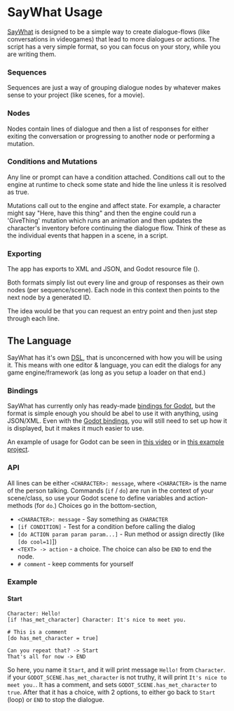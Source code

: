 # SayWhat Usage

[SayWhat](https://nathanhoad.itch.io/saywhat) is designed to be a simple way to create dialogue-flows (like conversations in videogames) that lead to more dialogues or actions. The script has a very simple format, so you can focus on your story, while you are writing them.

### Sequences

Sequences are just a way of grouping dialogue nodes by whatever makes sense to your project (like scenes, for a movie).

### Nodes

Nodes contain lines of dialogue and then a list of responses for either exiting the conversation or progressing to another node or performing a mutation.

### Conditions and Mutations

Any line or prompt can have a condition attached. Conditions call out to the engine at runtime to check some state and hide the line unless it is resolved as true.

Mutations call out to the engine and affect state. For example, a character might say "Here, have this thing" and then the engine could run a 'GiveThing' mutation which runs an animation and then updates the character's inventory before continuing the dialogue flow. Think of these as the individual events that happen in a scene, in a script.

### Exporting

The app has exports to XML and JSON, and Godot resource file ().

Both formats simply list out every line and group of responses as their own nodes (per sequence/scene). Each node in this context then points to the next node by a generated ID.

The idea would be that you can request an entry point and then just step through each line.

## The Language

SayWhat has it's own [DSL](https://en.wikipedia.org/wiki/Domain-specific_language), that is unconcerned with how you will be using it. This means with one editor & language, you can edit the dialogs for any game engine/framework (as long as you setup a loader on that end.)

### Bindings

SayWhat has currently only has ready-made [bindings for Godot](https://github.com/nathanhoad/saywhat_godot), but the format is simple enough you should be abel to use it with anything, using JSON/XML. Even with the [Godot bindings](https://github.com/nathanhoad/saywhat_godot), you will still need to set up how it is displayed, but it makes it much easier to use.

An example of usage for Godot can be seen in [this video](https://youtu.be/mmUxl46h24M) or in [this example project](https://github.com/nathanhoad/saywhat_godot_example).

### API

All lines can be either `<CHARACTER>: message`, where `<CHARACTER>` is the name of the person talking. Commands (`if` / `do`) are run in the context of your scene/class, so use your Godot scene to define variables and action-methods (for `do`.) Choices go in the bottom-section,

- `<CHARACTER>: message` - Say something as `CHARACTER`
- `[if CONDITION]` - Test for a condition before calling the dialog
- `[do ACTION param param param...]` - Run method or assign directly (like `[do cool=1]`])
- `<TEXT> -> action` - a choice. The choice can also be `END` to end the node.
- `# comment` - keep comments for yourself

### Example

#### Start

```
Character: Hello!
[if !has_met_character] Character: It's nice to meet you.

# This is a comment
[do has_met_character = true]

Can you repeat that? -> Start
That's all for now -> END
```

So here, you name it `Start`, and it will print message `Hello!` from `Character`. if your `GODOT_SCENE.has_met_character` is not truthy, it will print `It's nice to meet you.`. It has a comment, and sets `GODOT_SCENE.has_met_character` to `true`. After that it has a choice, with 2 options, to either go back to `Start` (loop) or `END` to stop the dialogue.
